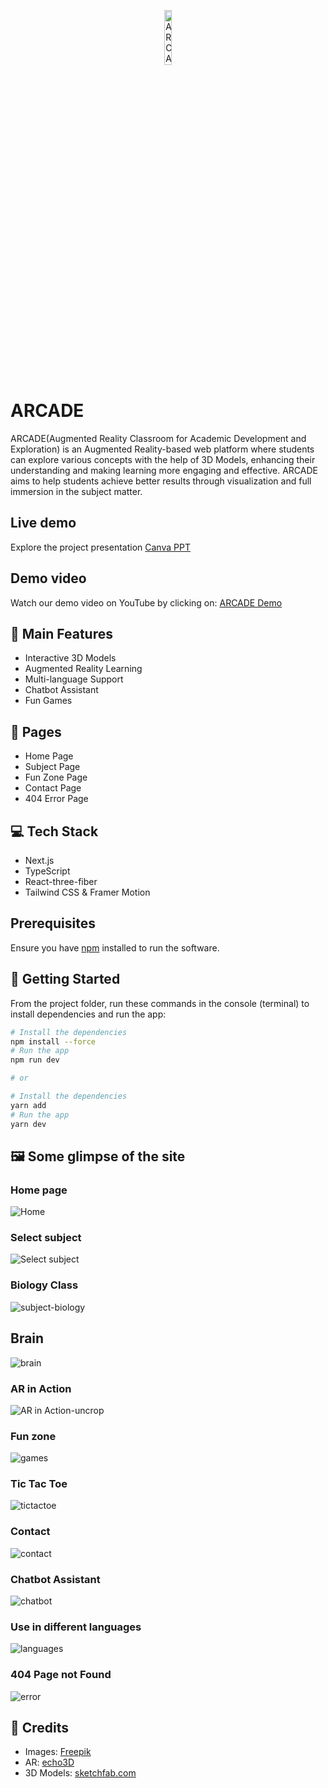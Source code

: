 <p align="center"><img src="https://clipart-library.com/images_k/education-transparent-background/education-transparent-background-21.png" alt="ARCADE logo" width="15%" background="transparent"/></p>

# ARCADE

ARCADE(Augmented Reality Classroom for Academic Development and Exploration) is an Augmented Reality-based web platform where students can explore various concepts with the help of 3D Models, enhancing their understanding and making learning more engaging and effective. ARCADE aims to help students achieve better results through visualization and full immersion in the subject matter.

## Live demo

<!-- The site is deployed through Vercel, and you can experience it [here](http://ARCADE.vercel.app).  -->
Explore the project presentation [Canva PPT](https://www.canva.com/design/DAF7tVV_I5A/7fU01-kYikTy4cSg3EpNqQ/edit?utm_content=DAF7tVV_I5A&utm_campaign=designshare&utm_medium=link2&utm_source=sharebutton)

## Demo video

Watch our demo video on YouTube by clicking on:
[ARCADE Demo]([https://youtu.be/_1W-z-0wnrs](https://youtu.be/xqIV6Zkmebs))

## 🚀 Main Features

- Interactive 3D Models
- Augmented Reality Learning
- Multi-language Support
- Chatbot Assistant
- Fun Games

## 📃 Pages

- Home Page
- Subject Page
- Fun Zone Page
- Contact Page
- 404 Error Page

## 💻 Tech Stack

- Next.js
- TypeScript
- React-three-fiber
- Tailwind CSS & Framer Motion

## Prerequisites

Ensure you have [npm](https://www.npmjs.com/get-npm) installed to run the software.


## 🌟 Getting Started

From the project folder, run these commands in the console (terminal) to install dependencies and run the app:

```bash
# Install the dependencies
npm install --force
# Run the app
npm run dev

# or

# Install the dependencies
yarn add
# Run the app
yarn dev
```

## 🖼️ Some glimpse of the site

### Home page

![Home](https://github.com/onlyVishesh/ARCADE/assets/121187728/293407ab-238a-41ac-8096-840a551747f4)

### Select subject

![Select subject](https://github.com/onlyVishesh/ARCADE/assets/121187728/e01b89d2-ba1f-4bb9-9fc5-4276652c022f)

### Biology Class

![subject-biology](https://github.com/onlyVishesh/ARCADE/assets/121187728/7c5d29b6-048c-49f0-b416-abfd14c567a3)

## Brain

![brain](https://github.com/onlyVishesh/ARCADE/assets/121187728/50c1f3c1-f842-473c-87ae-cfa5950604ab)

<!-- 

### Click on different parts to know more

![Click on different parts to know more 1](https://user-images.githubusercontent.com/64153988/156827369-468fe2c1-7783-4802-b03b-9178b9c15f8a.png)
![Click on different parts to know more 2](https://user-images.githubusercontent.com/64153988/156827374-486e2e34-4dc8-4c6a-a4be-01bc92ff2359.png)
![Click on different parts to know more 3](https://user-images.githubusercontent.com/64153988/156827384-4d0dcd1e-8e08-4724-af57-7c55b8f01829.png)

-->

### AR in Action

![AR in Action-uncrop](https://user-images.githubusercontent.com/64153988/156831141-2e35892c-8fad-4007-80bf-1bbca2c8205a.png)

### Fun zone

![games](https://github.com/onlyVishesh/ARCADE/assets/121187728/c7a7dc5d-7eb9-4aee-9a4c-275973685c28)

### Tic Tac Toe

![tictactoe](https://github.com/onlyVishesh/ARCADE/assets/121187728/c07afe4a-3188-4fce-af55-d2199fd73c85)

### Contact
![contact](https://github.com/onlyVishesh/ARCADE/assets/121187728/f73ee765-0a5f-49a8-b324-ae7c6ceb7e7e)

### Chatbot Assistant

![chatbot](https://github.com/onlyVishesh/ARCADE/assets/121187728/7343002a-dac1-44d9-b98e-dd31b1b022a9)

### Use in different languages

![languages](https://github.com/onlyVishesh/ARCADE/assets/121187728/e5d5c48a-bf1e-4c3c-8e93-f21a44184ed9)

### 404 Page not Found

![error](https://github.com/onlyVishesh/ARCADE/assets/121187728/f20e17db-5ffa-4cf5-bbc0-dfa1c727a0d9)

## 🤝 Credits

- Images: [Freepik](https://www.freepik.com/)
- AR: [echo3D](https://www.echo3d.co/)
- 3D Models: [sketchfab.com](https://sketchfab.com)

